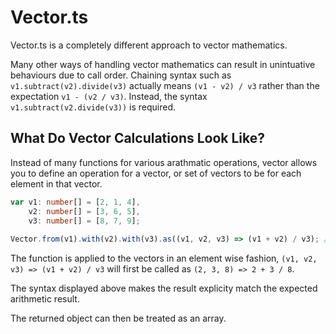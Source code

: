 # Vector.ts

Vector.ts is a completely different approach to vector mathematics.

Many other ways of handling vector mathematics can result in unintuative behaviours due to call order. Chaining syntax such as `v1.subtract(v2).divide(v3)` actually means `(v1 - v2) / v3` rather than the expectation `v1 - (v2 / v3)`. Instead, the syntax `v1.subtract(v2.divide(v3))` is required.

## What Do Vector Calculations Look Like?

Instead of many functions for various arathmatic operations, vector allows you to define an operation for a vector, or set of vectors to be for each element in that vector.

```typescript
var v1: number[] = [2, 1, 4],
    v2: number[] = [3, 6, 5],
    v3: number[] = [8, 7, 9];
    
Vector.from(v1).with(v2).with(v3).as((v1, v2, v3) => (v1 + v2) / v3); //produces [0.625, 1, 1]
```

The function is applied to the vectors in an element wise fashion, `(v1, v2, v3) => (v1 + v2) / v3` will first be called as `(2, 3, 8) => 2 + 3 / 8`.

The syntax displayed above makes the result explicity match the expected arithmetic result.

The returned object can then be treated as an array.
